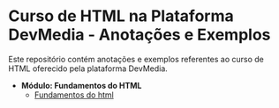 # Curso de HTML na Plataforma DevMedia - Anotações e Exemplos

Este repositório contém anotações e exemplos referentes ao curso de HTML oferecido pela plataforma DevMedia.

- **Módulo: Fundamentos do HTML**
  - [Fundamentos do html](https://github.com/RenatoLinard/html_DevMedia/blob/main/Fundamentos%20do%20html.md)
    
